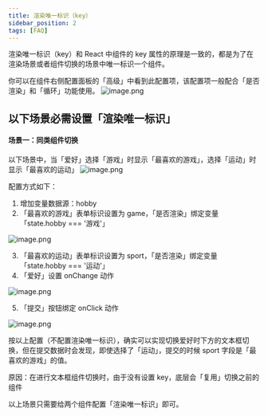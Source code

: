 ```yaml
---
title: 渲染唯一标识（key）
sidebar_position: 2
tags: [FAQ]
---
```

渲染唯一标识（key）和 React 中组件的 key 属性的原理是一致的，都是为了在渲染场景或者组件切换的场景中唯一标识一个组件。

你可以在组件右侧配置面板的「高级」中看到此配置项，该配置项一般配合「是否渲染」和「循环」功能使用。
![image.png](https://img.alicdn.com/imgextra/i3/O1CN01wU7y30232jgLlfzRe_!!6000000007198-2-tps-560-696.png)

## 以下场景必需设置「渲染唯一标识」
#### 场景一：同类组件切换
以下场景中，当「爱好」选择「游戏」时显示「最喜欢的游戏」，选择「运动」时显示「最喜欢的运动」
![image.png](https://img.alicdn.com/imgextra/i2/O1CN016qHhJB1XWRfUJsml7_!!6000000002931-2-tps-1560-588.png)

配置方式如下：

1. 增加变量数据源：hobby
2. 「最喜欢的游戏」表单标识设置为 game，「是否渲染」绑定变量「state.hobby === '游戏'」

![image.png](https://img.alicdn.com/imgextra/i1/O1CN01oOemw41d0HY3qpwum_!!6000000003673-2-tps-2164-738.png)

3. 「最喜欢的运动」表单标识设置为 sport，「是否渲染」绑定变量「state.hobby === '运动'」
4. 「爱好」设置 onChange 动作

![image.png](https://img.alicdn.com/imgextra/i4/O1CN01oH4Giy1GTpwZwVSrO_!!6000000000624-2-tps-892-194.png)

5. 「提交」按钮绑定 onClick 动作

![image.png](https://img.alicdn.com/imgextra/i2/O1CN016kkf3O1uj1i9ev7uy_!!6000000006072-2-tps-750-134.png)

按以上配置（不配置渲染唯一标识），确实可以实现切换爱好时下方的文本框切换，但在提交数据时会发现，即使选择了「运动」，提交的时候 sport 字段是「最喜欢的游戏」的值。

原因：在进行文本框组件切换时，由于没有设置 key，底层会「复用」切换之前的组件

以上场景只需要给两个组件配置「渲染唯一标识」即可。
